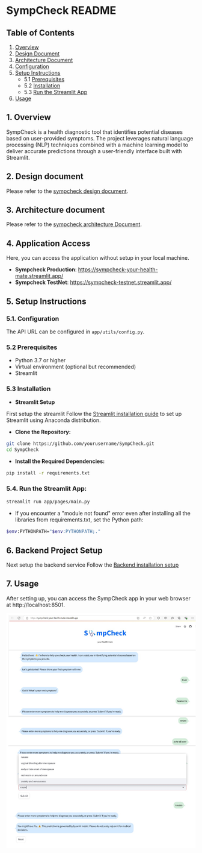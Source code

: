# SympCheck README

## Table of Contents
1. [Overview](#1-overview)
2. [Design Document](#2-design-document)
3. [Architecture Document](#3-architecture-document)
4. [Configuration](#4-configuration)
5. [Setup Instructions](#5-setup-instructions)
   - 5.1 [Prerequisites](#51-prerequisites)
   - 5.2 [Installation](#52-installation)
   - 5.3 [Run the Streamlit App](#53-run-the-streamlit-app)
6. [Usage](#6-usage)

## 1. Overview
SympCheck is a health diagnostic tool that identifies potential diseases based on user-provided symptoms. The project leverages natural language processing (NLP) techniques combined with a machine learning model to deliver accurate predictions through a user-friendly interface built with Streamlit.

## 2. Design document

Please refer to the [sympcheck design document](docs/development.md).

## 3. Architecture document

Please refer to the [sympcheck architecture Document](docs/architecture.md).

## 4. Application Access

Here, you can access the application without setup in your local machine.

- **Sympcheck Production**: https://sympcheck-your-health-mate.streamlit.app/
- **Sympcheck TestNet**: https://sympcheck-testnet.streamlit.app/


## 5. Setup Instructions

### 5.1. Configuration
The API URL can be configured in `app/utils/config.py`.

### 5.2 Prerequisites
- Python 3.7 or higher
- Virtual environment (optional but recommended)
- Streamlit

### 5.3 Installation

- **Streamlit Setup**

First setup the streamlit
Follow the [Streamlit installation guide](https://docs.streamlit.io/get-started/installation/anaconda-distribution) to set up Streamlit using Anaconda distribution.


- **Clone the Repository:**
```sh
git clone https://github.com/yourusername/SympCheck.git
cd SympCheck
```
- **Install the Required Dependencies:**

```sh
pip install -r requirements.txt
```

### 5.4. Run the Streamlit App:
```sh
streamlit run app/pages/main.py
```
- If you encounter a "module not found" error even after installing all the libraries from requirements.txt, set the Python path:

```sh
$env:PYTHONPATH="$env:PYTHONPATH;."

```
## 6. Backend Project Setup

Next setup the backend service
Follow the [Backend installation setup](https://github.com/Venkatalakshmikottapalli/SympCheckBackend/blob/main/README.md)


## 7. Usage
After setting up, you can access the SympCheck app in your web browser at http://localhost:8501.

![alt text](Sympcheck_UI_Screen.jpg)
